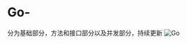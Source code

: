 # Go-
分为基础部分，方法和接口部分以及并发部分，持续更新
![Go](https://user-images.githubusercontent.com/97320521/183330278-bdc3ed46-a31e-4e79-9649-142a55de1f4a.png)

